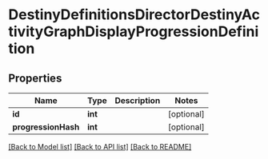 # DestinyDefinitionsDirectorDestinyActivityGraphDisplayProgressionDefinition

## Properties
Name | Type | Description | Notes
------------ | ------------- | ------------- | -------------
**id** | **int** |  | [optional] 
**progressionHash** | **int** |  | [optional] 

[[Back to Model list]](../README.md#documentation-for-models) [[Back to API list]](../README.md#documentation-for-api-endpoints) [[Back to README]](../README.md)


